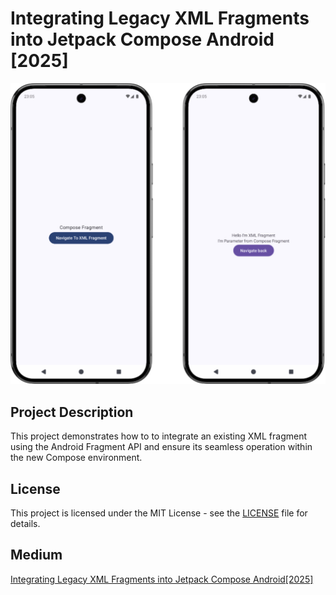 # Integrating Legacy XML Fragments into Jetpack Compose Android [2025]

![alt text](https://raw.githubusercontent.com/wookoowooko/MediumFragmentsInCompose/93d6aab5f40639abbb88724cd54869faf4f508a9/scr.jpg)

## Project Description
This project demonstrates how to to integrate an existing XML fragment using the Android Fragment API and ensure its seamless operation within the new Compose environment.

## License
This project is licensed under the MIT License - see the [LICENSE](LICENSE) file for details.

## Medium
[Integrating Legacy XML Fragments into Jetpack Compose Android[2025]](https://wookoo.medium.com/integrating-legacy-xml-fragments-into-jetpack-compose-android-2025-d5cba5fee9ed)

